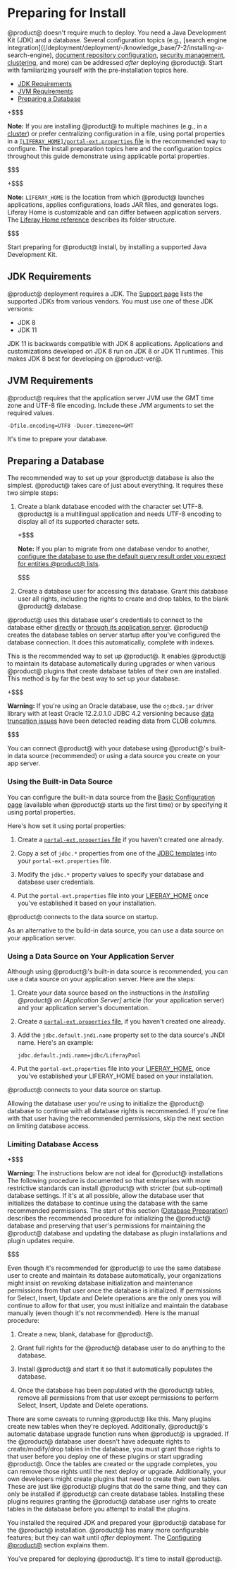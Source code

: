 # Preparing for Install [](id=preparing-for-install)

@product@ doesn't require much to deploy. You need a Java Development Kit (JDK)
and a database. Several configuration topics (e.g.,
[search engine integration]((/deployment/deployment/-/knowledge_base/7-2/installing-a-search-engine),
[document repository configuration](/deployment/deployment/-/knowledge_base/7-2/document-repository-configuration),
[security management](/deployment/deployment/-/knowledge_base/7-2/securing-liferay),
[clustering](/deployment/deployment/-/knowledge_base/7-2/liferay-clustering),
and more) can be addressed *after* deploying @product@. Start with familiarizing
yourself with the pre-installation topics here. 

- [JDK Requirements](#jdk-requirements)
- [JVM Requirements](#jvm-requirements)
- [Preparing a Database](#preparing-a-database) 

+$$$

**Note:** If you are installing @product@ to multiple machines (e.g., in a 
[cluster](/deployment/deployment/-/knowledge_base/7-2/liferay-clustering))
or prefer centralizing configuration in a file, using portal properties in a
[`[LIFERAY_HOME]/portal-ext.properties` file](/deployment/reference/-/knowledge_base/7-2/portal-properties)
is the recommended way to configure. The install preparation topics here and the
configuration topics throughout this guide demonstrate using applicable portal
properties. 

$$$

+$$$

**Note:** `LIFERAY_HOME` is the location from which @product@ launches 
applications, applies configurations, loads JAR files, and generates logs.
Liferay Home is customizable and can differ between application servers. The
[Liferay Home reference](/deployment/reference/-/knowledge_base/7-2/liferay-home)
describes its folder structure. 

$$$

Start preparing for @product@ install, by installing a supported Java
Development Kit. 

## JDK Requirements [](id=jdk-requirements)

@product@ deployment requires a JDK. The 
[Support page](https://help.liferay.com/hc/categories/360000894391-Product-Support)
lists the supported JDKs from various vendors. You must use one of these JDK
versions:

- JDK 8
- JDK 11

JDK 11 is backwards compatible with JDK 8 applications. Applications
and customizations developed on JDK 8 run on JDK 8 or JDK 11 runtimes. This makes JDK 8 best for developing on @product-ver@. 

## JVM Requirements [](id=jvm-requirements)

@product@ requires that the application server JVM use the GMT time zone and
UTF-8 file encoding. Include these JVM arguments to set the required values. 

    -Dfile.encoding=UTF8 -Duser.timezone=GMT

It's time to prepare your database. 

## Preparing a Database [](id=preparing-a-database)

The recommended way to set up your @product@ database is also the simplest.
@product@ takes care of just about everything. It requires these two simple
steps:

1.  Create a blank database encoded with the character set UTF-8. @product@ is a
    multilingual application and needs UTF-8 encoding to display all of its
    supported character sets.

    +$$$

    **Note:** If you plan to migrate from one database vendor to another,
    [configure the database to use the default query result order you expect for entities @product@ lists](/develop/tutorials/-/knowledge_base/7-2/sort-order-changed-with-a-different-database). 

    $$$

2.  Create a database user for accessing this database. Grant this database user
    all rights, including the rights to create and drop tables, to the blank
    @product@ database.

@product@ uses this database user's credentials to connect to the database
either
[directly](#using-the-built-in-data-source)
or
[through its application server](#using-a-data-source-on-your-application-server).
@product@ creates the database tables on server startup after you've configured
the database connection. It does this automatically, complete with indexes.

This is the recommended way to set up @product@. It enables @product@ to
maintain its database automatically during upgrades or when various @product@
plugins that create database tables of their own are installed. This method is
by far the best way to set up your database. 

+$$$

**Warning:** If you're using an Oracle database, use the `ojdbc8.jar` driver 
library with at least Oracle 12.2.0.1.0 JDBC 4.2 versioning because
[data truncation issues](https://issues.liferay.com/browse/LPS-79229)
have been detected reading data from CLOB columns.

$$$

You can connect @product@ with your database using @product@'s built-in data
source (recommended) or using a data source you create on your app server. 

### Using the Built-in Data Source [](id=using-the-built-in-data-source)

You can configure the built-in data source from the
[Basic Configuration page](/deployment/deployment/-/knowledge_base/7-2/installing-liferay#basic-configuration-page)
(available when @product@ starts up the first time) or by specifying it using 
portal properties. 

Here's how set it using portal properties:

1.  Create a 
    [`portal-ext.properties` file](/deployment/reference/-/knowledge_base/7-2/portal-properties)
    if you haven't created one already. 

2.  Copy a set of `jdbc.*` properties from one of the
    [JDBC templates](/deployment/reference/-/knowledge_base/7-2/jdbc-templates)
    into your `portal-ext.properties` file.

3.  Modify the `jdbc.*` property values to specify your database and database 
    user credentials. 

3.  Put the `portal-ext.properties` file into your
    [LIFERAY_HOME](/deployment/reference/-/knowledge_base/7-2/liferay-home)
    once you've established it based on your installation. 

@product@ connects to the data source on startup. 

As an alternative to the build-in data source, you can use  a data source on
your application server. 

### Using a Data Source on Your Application Server [](id=using-a-data-source-on-your-application-server)

Although using @product@'s built-in data source is recommended, you can use a data source on your application server. Here are the steps:

1.  Create your data source based on the instructions in the *Installing 
    @product@ on \[Application Server\]* article (for your application server)
    and your application server's documentation.

2.  Create a
    [`portal-ext.properties` file](/deployment/reference/-/knowledge_base/7-2/portal-properties),
    if you haven't created one already. 

3.  Add the `jdbc.default.jndi.name` property set to the data source's JNDI 
    name. Here's an example:

        jdbc.default.jndi.name=jdbc/LiferayPool

4.  Put the `portal-ext.properties` file into your
    [LIFERAY_HOME](/deployment/reference/-/knowledge_base/7-2/liferay-home),
    once you've established your LIFERAY_HOME based on your installation. 

@product@ connects to your data source on startup.

Allowing the database user you're using to initialize the @product@ database to
continue with all database rights is recommended. If you're fine with that user
having the recommended permissions, skip the next section on limiting
database access. 

### Limiting Database Access [](id=limiting-database-access)

+$$$

**Warning:** The instructions below are not ideal for @product@ installations
The following procedure is documented so that enterprises with more restrictive
standards can install @product@ with stricter (but sub-optimal) database
settings. If it's at all possible, allow the database user that initializes the
database to continue using the database with the same recommended permissions.
The start of this section
([Database Preparation](#database-prepartation)) 
describes the recommended procedure for initializing the @product@ database and
preserving that user's permissions for maintaining the @product@ database and
updating the database as plugin installations and plugin updates require. 

$$$ 

Even though it's recommended for @product@ to use the same database user to
create and maintain its database automatically, your organizations might insist
on revoking database initialization and maintenance permissions from that user
once the database is initialized. If permissions for Select, Insert, Update and
Delete operations are the only ones you will continue to allow for that user,
you must initialize and maintain the database manually (even though it's not
recommended). Here is the manual procedure: 

1.  Create a new, blank, database for @product@.

2.  Grant full rights for the @product@ database user to do anything to the 
    database. 

3.  Install @product@ and start it so that it automatically populates the
    database.

4.  Once the database has been populated with the @product@ tables, remove all
    permissions from that user except permissions to perform Select, Insert,
    Update and Delete operations. 

There are some caveats to running @product@ like this. Many plugins create new
tables when they're deployed. Additionally, @product@'s automatic database
upgrade function runs when @product@ is upgraded. If the @product@ database user
doesn't have adequate rights to create/modify/drop tables in the database, you
must grant those rights to that user before you deploy one of these plugins or
start upgrading @product@. Once the tables are created or the upgrade completes,
you can remove those rights until the next deploy or upgrade. Additionally, your
own developers might create plugins that need to create their own tables. These
are just like @product@ plugins that do the same thing, and they can only be
installed if @product@ can create database tables. Installing these plugins
requires granting the @product@ database user rights to create tables in the
database before you attempt to install the plugins. 

You installed the required JDK and prepared your @product@ database for the
@product@ installation. @product@ has many more configurable features; but they
can wait until *after* deployment. The
[Configuring @product@](/deployment/deployment/-/knowledge_base/7-2/configuring-liferay)
section explains them. 

You've prepared for deploying @product@. It's time to install @product@. 
